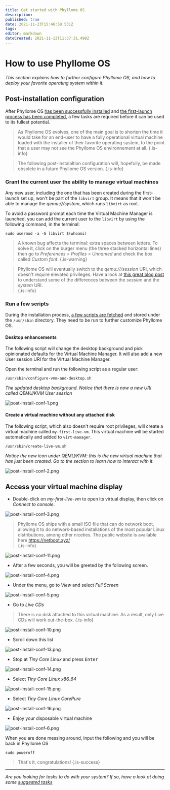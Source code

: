 ```yaml
---
title: Get started with Phyllome OS
description: 
published: true
date: 2021-11-23T15:46:58.531Z
tags: 
editor: markdown
dateCreated: 2021-11-13T11:37:31.498Z
---
```


# How to use Phyllome OS

*This section explains how to further configure Phyllome OS, and how to deploy your favorite operating system within it.*   

## Post-installation configuration

After Phyllome OS [has been successfully installed](/deploy/install) and [the first-launch process has been completed](/deploy/install#first-launch), a few tasks are required before it can be used to its fullest potential.

> As Phyllome OS evolves, one of the main goal is to shorten the time it would take for an end-user to have a fully operational virtual machine loaded with the installer of their favorite operating system, to the point that a user may not see the Phyllome OS environnement at all.
{.is-info}

> The following post-instalaltion configuration will, hopefully, be made obsolete in a future Phyllome OS version. 
{.is-info}

### Grant the current user the ability to manage virtual machines

Any new user, including the one that has been created during the first-launch set up, won't be part of the `libvirt` group. It  means that it won't be able to manage the *qemu:///system*, which runs `libvirt` as root.

To avoid a password prompt each time the Virtual Machine Manager is launched, you can add the current user to the `libvirt` by using the following command, in the terminal:

```
sudo usermod -a -G libvirt $(whoami)
```
> A known bug affects the terminal: extra spaces between letters. To solve it, click on the burger menu (the three stacked horizontal lines) then go to *Preferences > Profiles > Unnamed* and check the box called *Custom font*. 
{.is-warning}

> Phyllome OS will eventually switch to the *qemu:///session* URI, which doesn't require elevated privileges. Have a look at [this great blog post](https://blog.wikichoon.com/2016/01/qemusystem-vs-qemusession.html) to understand some of the differences between the *session* and the *system* URI.  
{.is-info}

### Run a few scripts

During the installation process, [a few scripts are fetched](https://github.com/PhyllomeOS/phyllomeos/tree/main/post) and stored under the `/usr/sbin` directory. They need to be run to further customize Phyllome OS.

#### Desktop enhancements

The following script will change the desktop background and pick opinionated defaults for the Virtual Machine Manager. It will also add a new User session URI for the Virtual Machine Manager. 

Open the terminal and run the following script as a regular user:

```
/usr/sbin/configure-vmm-and-desktop.sh
```
*The updated desktop background. Notice that there is now a new URI called QEMU/KVM User session*

![post-install-conf-1.png](/post-launch/post-install-conf-1.png)

#### Create a virtual machine without any attached disk

The following script, which also doesn't require root privileges, will create a virtual machine called `my-first-live-vm`. This virtual machine will be started automatically and added to `virt-manager`.

```
/usr/sbin/create-live-vm.sh
```
*Notice the new icon under QEMU/KVM: this is the new virtual machine that has just been created. Go to the section to learn how to interact with it.*

![post-install-conf-2.png](/post-launch/post-install-conf-2.png)

## Access your virtual machine display

* Double-click on *my-first-live-vm* to open its virtual display, then click on *Connect to console*. 

![post-install-conf-3.png](/post-launch/post-install-conf-3.png)

> Phyllome OS ships with a small ISO file that can do network boot, allowing it to do network-based installations of the most popular Linux distributions, among other niceties. The public website is available here https://netboot.xyz/  
{.is-info}

![post-install-conf-11.png](/post-launch/post-install-conf-11.png)

* After a few seconds, you will be greeted by the following screen.  

![post-install-conf-4.png](/post-launch/post-install-conf-4.png)

* Under the menu, go to *View* and select *Full Screen* 

![post-install-conf-5.png](/post-launch/post-install-conf-5.png)

* Go to *Live CDs*

> There is no disk attached to this virtual machine. As a result, only Live CDs will work out-the-box.
{.is-info}

![post-install-conf-10.png](/post-launch/post-install-conf-10.png)

* Scroll down this list

![post-install-conf-13.png](/post-launch/post-install-conf-13.png)

* Stop at *Tiny Core Linux* and press <kbd>Enter</kbd>

![post-install-conf-14.png](/post-launch/post-install-conf-14.png)

* Select *Tiny Core Linux x86_64*

![post-install-conf-15.png](/post-launch/post-install-conf-15.png)

* Select *Tiny Core Linux CorePure*

![post-install-conf-16.png](/post-launch/post-install-conf-16.png)

* Enjoy your disposable virtual machine 

![post-install-conf-6.png](/post-launch/post-install-conf-6.png)

When you are done messing around, input the following and you will be back in Phyllome OS

```
sudo poweroff
```

> That's it, congratulations! 
{.is-success}

---

*Are you looking for tasks to do with your system? If so, have a look at doing some [suggested tasks](/gofurther)*

[^1]: Although, we very much encourage you to [hack it](https://github.com/PhyllomeOS/phyllomeos#how-to-hack-phyllome-os).